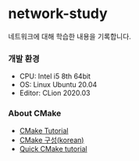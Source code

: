 # network-study

네트워크에 대해 학습한 내용을 기록합니다.

### 개발 환경

- CPU: Intel i5 8th 64bit
- OS: Linux Ubuntu 20.04
- Editor: CLion 2020.03

### About CMake

- [CMake Tutorial](https://cmake.org/cmake/help/latest/guide/tutorial/index.html)
- [CMake 구성(korean)](https://developer.android.com/studio/projects/configure-cmake?hl=ko)
- [Quick CMake tutorial](https://www.jetbrains.com/help/clion/quick-cmake-tutorial.html)
